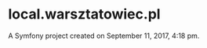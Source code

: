 local.warsztatowiec.pl
======================

A Symfony project created on September 11, 2017, 4:18 pm.
